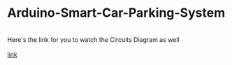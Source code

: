 # Arduino-Smart-Car-Parking-System
<br>Here's the link for you to watch the Circuits Diagram as well<br>
<br><a href="https://www.tinkercad.com/things/6DVkchrS1fl?sharecode=xEzauv2DvZlMThGlXoWuu9iApEf6t0HuZSh-D7m38-Q">link</a>

